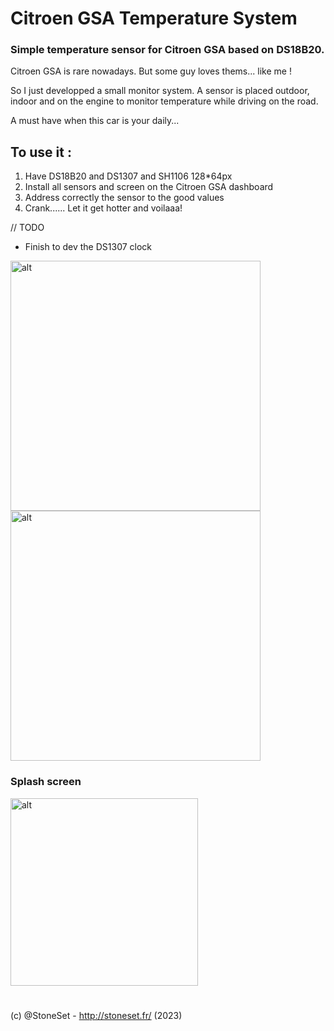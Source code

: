 
# Citroen GSA Temperature System

### Simple temperature sensor for Citroen GSA based on DS18B20.

Citroen GSA is rare nowadays.
But some guy loves thems... like me !

So I just developped a small monitor system.
A sensor is placed outdoor, indoor and on the engine to monitor temperature while driving on the road.

A must have when this car is your daily...

## To use it :

1. Have DS18B20 and DS1307 and SH1106 128*64px
2. Install all sensors and screen on the Citroen GSA dashboard
3. Address correctly the sensor to the good values
4. Crank...... Let it get hotter and voilaaa!

// TODO

* Finish to dev the DS1307 clock

<img src="https://cdn.discordapp.com/attachments/517822276889215018/1076918185523155067/IMG_5651.jpg" alt="alt" width="400"><img src="https://cdn.discordapp.com/attachments/517822276889215018/1076918185988739072/IMG_5652.jpg" alt="alt" width="400">

### Splash screen
<img src="https://cdn.discordapp.com/attachments/517822276889215018/1076918185200210030/IMG_5653.jpg" alt="alt" width="300">

#
(c) @StoneSet - http://stoneset.fr/ (2023)
